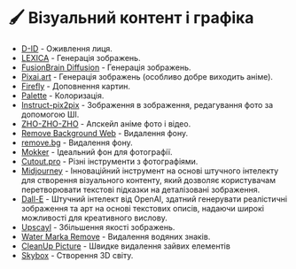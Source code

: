# 🖌️ Візуальний контент і графіка

* [D-ID](https://studio.d-id.com/) - Оживлення лиця.
* [LEXICA](https://lexica.art/?q=Hitler) - Генерація зображень.
* [FusionBrain Diffusion](https://fusionbrain.ai/diffusion) - Генерація зображень.
* [Pixai.art](https://pixai.art/) - Генерація зображень (особливо добре виходить аніме).
* [Firefly](https://firefly.adobe.com/generate/inpaint) - Доповнення картин.
* [Palette](https://palette.fm/) - Колоризація.
* [Instruct-pix2pix](https://github.com/timothybrooks/instruct-pix2pix) - Зображення в зображення, редагування фото за допомогою ШІ.
* [ZHO-ZHO-ZHO](https://github.com/ZHO-ZHO-ZHO/ComfyUI-APISR) - Апскейл аніме фото і відео.
* [Remove Background Web](https://huggingface.co/spaces/Xenova/remove-background-web) - Видалення фону.
* [remove.bg](https://www.remove.bg/) - Видалення фону.
* [Mokker](https://mokker.ai) - Ідеальний фон для фотографії.
* [Cutout.pro](https://www.cutout.pro/ru) - Різні інструменти з фотографіями.
* [Midjourney](https://www.midjourney.com/) - Інноваційний інструмент на основі штучного інтелекту для створення візуального контенту, який дозволяє користувачам перетворювати текстові підказки на деталізовані зображення.
* [Dall-E](https://openai.com/dall-e-2/) - Штучний інтелект від OpenAI, здатний генерувати реалістичні зображення та арт на основі текстових описів, надаючи широкі можливості для креативного вислову.
* [Upscayl](https://www.upscayl.org) - Збільшення якості зображень.
* [Water Marka Remove](https://www.watermarkremover.io/ru) - Видалення водяних знаків.
* [CleanUp Picture](https://cleanup.pictures) - Швидке видалення зайвих елементів
* [Skybox](https://skybox.blockadelabs.com/) - Створення 3D світу.
